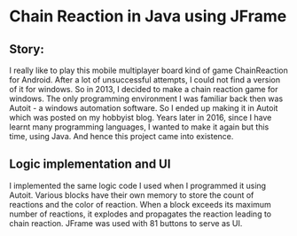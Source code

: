 # Chain Reaction in Java using JFrame

## Story:

I really like to play this mobile multiplayer board kind of game ChainReaction for Android. After a lot of unsuccessful attempts, I could not find a version of it for windows. So in 2013, I decided to make a chain reaction game for windows. The only programming environment I was familiar back then was Autoit - a windows automation software. So I ended up making it in Autoit which was posted on my hobbyist blog. Years later in 2016, since I have learnt many programming languages, I wanted to make it again but this time, using Java. And hence this project came into existence.

## Logic implementation and UI
I implemented the same logic code I used when I programmed it using Autoit. Various blocks have their own memory to store the count of reactions and the color of reaction. When a block exceeds its maximum number of reactions, it explodes and propagates the reaction leading to chain reaction. JFrame was used with 81 buttons to serve as UI.
